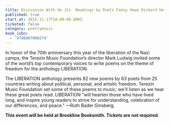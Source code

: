 ```yaml
---
title: Discussion With Ha Jin  Readings by Poets Fanny Howe Richard Hoffman  Lloyd Schwartz
published: true
start_at: 2015-11-17T18:00:00.000Z
ticketed: false
category: poetrymusic
book_isbn:
  - '9780807000274'
---
```


In honor of the 70th anniversary this year of the liberation of the Nazi camps, the Terezin Music Foundation’s director Mark Ludwig invited some of the world’s top contemporary voices to write poems on the theme of freedom for the anthology LIBERATION.

The LIBERATION anthology presents 82 new poems by 63 poets from 25 countries writing about political, personal, and artistic freedom. Terezin Music Foundation set some of these poems to music; we'll listen as we hear these great poets read. LIBERATION "will hearten those who have lived long, and inspire young readers to strive for understanding, celebration of our differences, and peace." —Ruth Bader Ginsberg.

**This event will be held at Brookline Booksmith. Tickets are not required.**